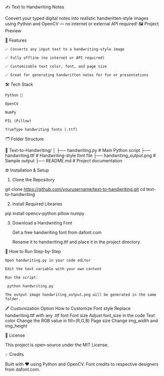 ✍️ Text to Handwriting Notes

Convert your typed digital notes into realistic handwritten-style images using Python and OpenCV — no internet or external API required!
🖼️ Project Preview

📌 Features

    ✅ Converts any input text to a handwriting-style image

    ✅ Fully offline (no internet or API required)

    ✅ Customizable text color, font, and page size

    ✅ Great for generating handwritten notes for fun or presentations

🛠️ Tech Stack

    Python 🐍

    OpenCV

    NumPy

    PIL (Pillow)

    TrueType handwriting fonts (.ttf)

🗂️ Folder Structure

📁 Text-to-Handwriting/
│
├── handwriting.py        # Main Python script
├── handwriting.ttf       # Handwriting-style font file
├── handwriting_output.png  # Sample output
├── README.md             # Project documentation

⚙️ Installation & Setup
1. Clone the Repository

git clone https://github.com/yourusername/text-to-handwriting.git
cd text-to-handwriting

2. Install Required Libraries

pip install opencv-python pillow numpy

3. Download a Handwriting Font

    Get a free handwriting font from dafont.com

    Rename it to handwriting.ttf and place it in the project directory.

🚀 How to Run
Step-by-Step

    Open handwriting.py in your code editor

    Edit the text variable with your own content

    Run the script:

     python handwriting.py

    The output image handwriting_output.png will be generated in the same folder.

🖊️ Customization
Option	How to Customize
Font style	Replace handwriting.ttf with any .ttf font
Font size	Adjust font_size in the code
Text color	Change the RGB value in fill=(R,G,B)
Page size	Change img_width and img_height

📄 License

This project is open-source under the MIT License.

💡 Credits

Built with ❤️ using Python and OpenCV.
Font credits to respective designers from dafont.com.
